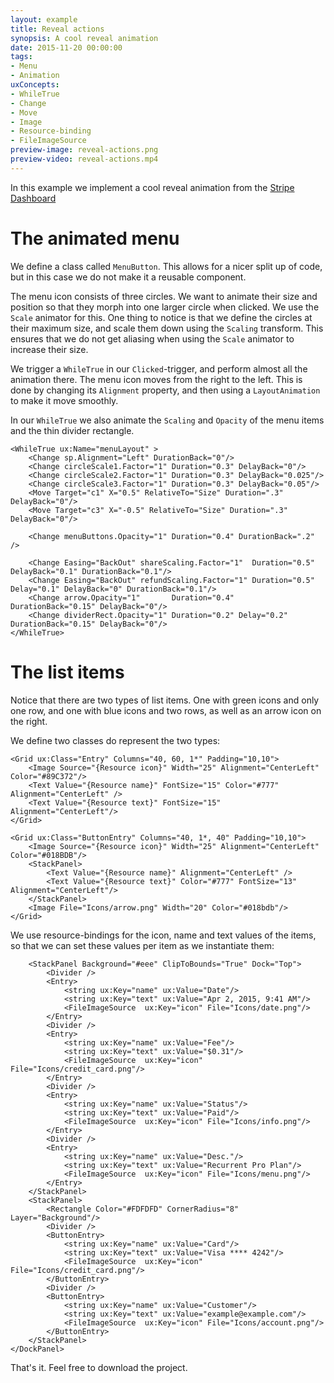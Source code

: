 ```yaml
---
layout: example
title: Reveal actions
synopsis: A cool reveal animation
date: 2015-11-20 00:00:00
tags:
- Menu
- Animation
uxConcepts:
- WhileTrue
- Change
- Move
- Image
- Resource-binding
- FileImageSource
preview-image: reveal-actions.png
preview-video: reveal-actions.mp4
---
```

In this example we implement a cool reveal animation from the [Stripe Dashboard](http://medium.stfi.re/swlh/exploring-the-product-design-of-the-stripe-dashboard-for-iphone-e54e14f3d87e?ref=hackingui&sf=lroyzg#.bgjivpv68)

# The animated menu

We define a class called `MenuButton`. This allows for a nicer split up of code, but in this case we do not make it a reusable component.

The menu icon consists of three circles. We want to animate their size and position so that they morph into one larger circle when clicked. We use the `Scale` animator for this. One thing to notice is that we define the circles at their maximum size, and scale them down using the `Scaling` transform. This ensures that we do not get aliasing when using the `Scale` animator to increase their size.

<!-- snippet:reveal-actions:MenuButton.ux:CirclesButton -->

We trigger a `WhileTrue` in our `Clicked`-trigger, and perform almost all the animation there. The menu icon moves from the right to the left. This is done by changing its `Alignment` property, and then using a `LayoutAnimation` to make it move smoothly.

<!-- snippet:reveal-actions:MenuButton.ux:LayoutAnimation -->

In our `WhileTrue` we also animate the `Scaling` and `Opacity` of the menu items and the thin divider rectangle.

<!-- snippet-begin:code/MenuButton.ux:MenuAnimation -->

```
<WhileTrue ux:Name="menuLayout" >
    <Change sp.Alignment="Left" DurationBack="0"/>
    <Change circleScale1.Factor="1" Duration="0.3" DelayBack="0"/>
    <Change circleScale2.Factor="1" Duration="0.3" DelayBack="0.025"/>
    <Change circleScale3.Factor="1" Duration="0.3" DelayBack="0.05"/>
    <Move Target="c1" X="0.5" RelativeTo="Size" Duration=".3" DelayBack="0"/>
    <Move Target="c3" X="-0.5" RelativeTo="Size" Duration=".3" DelayBack="0"/>

    <Change menuButtons.Opacity="1" Duration="0.4" DurationBack=".2" />

    <Change Easing="BackOut" shareScaling.Factor="1"  Duration="0.5" DelayBack="0.1" DurationBack="0.1"/>
    <Change Easing="BackOut" refundScaling.Factor="1" Duration="0.5" Delay="0.1" DelayBack="0" DurationBack="0.1"/>
    <Change arrow.Opacity="1"       Duration="0.4"             DurationBack="0.15" DelayBack="0"/>
    <Change dividerRect.Opacity="1" Duration="0.2" Delay="0.2" DurationBack="0.15" DelayBack="0"/>
</WhileTrue>
```

<!-- snippet-end -->


# The list items

Notice that there are two types of list items. One with green icons and only one row, and one with blue icons and two rows, as well as an arrow icon on the right.

We define two classes do represent the two types:

<!-- snippet-begin:code/MainView.ux:ListItems -->

```
<Grid ux:Class="Entry" Columns="40, 60, 1*" Padding="10,10">
    <Image Source="{Resource icon}" Width="25" Alignment="CenterLeft" Color="#89C372"/>
    <Text Value="{Resource name}" FontSize="15" Color="#777" Alignment="CenterLeft" />
    <Text Value="{Resource text}" FontSize="15" Alignment="CenterLeft"/>
</Grid>

<Grid ux:Class="ButtonEntry" Columns="40, 1*, 40" Padding="10,10">
    <Image Source="{Resource icon}" Width="25" Alignment="CenterLeft" Color="#018BDB"/>
    <StackPanel>
        <Text Value="{Resource name}" Alignment="CenterLeft" />
        <Text Value="{Resource text}" Color="#777" FontSize="13" Alignment="CenterLeft"/>
    </StackPanel>
    <Image File="Icons/arrow.png" Width="20" Color="#018bdb"/>
</Grid>
```

<!-- snippet-end -->

We use resource-bindings for the icon, name and text values of the items, so that we can set these values per item as we instantiate them:

<!-- snippet-begin:code/MainView.ux:ListItemsInstances -->

```
    <StackPanel Background="#eee" ClipToBounds="True" Dock="Top">
        <Divider />
        <Entry>
            <string ux:Key="name" ux:Value="Date"/>
            <string ux:Key="text" ux:Value="Apr 2, 2015, 9:41 AM"/>
            <FileImageSource  ux:Key="icon" File="Icons/date.png"/>
        </Entry>
        <Divider />
        <Entry>
            <string ux:Key="name" ux:Value="Fee"/>
            <string ux:Key="text" ux:Value="$0.31"/>
            <FileImageSource  ux:Key="icon" File="Icons/credit_card.png"/>
        </Entry>
        <Divider />
        <Entry>
            <string ux:Key="name" ux:Value="Status"/>
            <string ux:Key="text" ux:Value="Paid"/>
            <FileImageSource  ux:Key="icon" File="Icons/info.png"/>
        </Entry>
        <Divider />
        <Entry>
            <string ux:Key="name" ux:Value="Desc."/>
            <string ux:Key="text" ux:Value="Recurrent Pro Plan"/>
            <FileImageSource  ux:Key="icon" File="Icons/menu.png"/>
        </Entry>
    </StackPanel>
    <StackPanel>
        <Rectangle Color="#FDFDFD" CornerRadius="8" Layer="Background"/>
        <Divider />
        <ButtonEntry>
            <string ux:Key="name" ux:Value="Card"/>
            <string ux:Key="text" ux:Value="Visa **** 4242"/>
            <FileImageSource  ux:Key="icon" File="Icons/credit_card.png"/>
        </ButtonEntry>
        <Divider />
        <ButtonEntry>
            <string ux:Key="name" ux:Value="Customer"/>
            <string ux:Key="text" ux:Value="example@example.com"/>
            <FileImageSource  ux:Key="icon" File="Icons/account.png"/>
        </ButtonEntry>
    </StackPanel>
</DockPanel>
```

<!-- snippet-end -->

That's it. Feel free to download the project.
